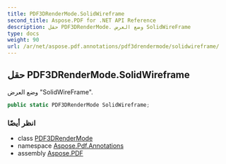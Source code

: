 ```yaml
---
title: PDF3DRenderMode.SolidWireframe
second_title: Aspose.PDF for .NET API Reference
description: حقل PDF3DRenderMode. وضع العرض SolidWireFrame
type: docs
weight: 90
url: /ar/net/aspose.pdf.annotations/pdf3drendermode/solidwireframe/
---
```

## حقل PDF3DRenderMode.SolidWireframe

وضع العرض "SolidWireFrame".

```csharp
public static PDF3DRenderMode SolidWireframe;
```

### انظر أيضًا

* class [PDF3DRenderMode](../)
* namespace [Aspose.Pdf.Annotations](../../../aspose.pdf.annotations/)
* assembly [Aspose.PDF](../../../)